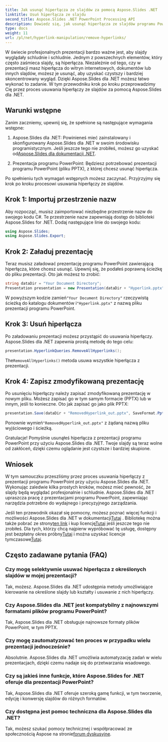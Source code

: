 ```yaml
---
title: Jak usunąć hiperłącza ze slajdów za pomocą Aspose.Slides .NET
linktitle: Usuń hiperłącza ze slajdu
second_title: Aspose.Slides .NET PowerPoint Processing API
description: Dowiedz się, jak usunąć hiperłącza ze slajdów programu PowerPoint za pomocą Aspose.Slides dla .NET. Twórz przejrzyste i profesjonalne prezentacje.
type: docs
weight: 11
url: /pl/net/hyperlink-manipulation/remove-hyperlinks/
---
```


W świecie profesjonalnych prezentacji bardzo ważne jest, aby slajdy wyglądały schludnie i schludnie. Jednym z powszechnych elementów, który często zaśmieca slajdy, są hiperłącza. Niezależnie od tego, czy w prezentacji masz hiperłącza do witryn internetowych, dokumentów lub innych slajdów, możesz je usunąć, aby uzyskać czystszy i bardziej skoncentrowany wygląd. Dzięki Aspose.Slides dla .NET możesz łatwo wykonać to zadanie. W tym przewodniku krok po kroku przeprowadzimy Cię przez proces usuwania hiperłączy ze slajdów za pomocą Aspose.Slides dla .NET.

## Warunki wstępne

Zanim zaczniemy, upewnij się, że spełnione są następujące wymagania wstępne:

1.  Aspose.Slides dla .NET: Powinieneś mieć zainstalowany i skonfigurowany Aspose.Slides dla .NET w swoim środowisku programistycznym. Jeśli jeszcze tego nie zrobiłeś, możesz go uzyskać od[Aspose.Slides dla dokumentacji .NET](https://reference.aspose.com/slides/net/).

2. Prezentacja programu PowerPoint: Będziesz potrzebować prezentacji programu PowerPoint (pliku PPTX), z której chcesz usunąć hiperłącza.

Po spełnieniu tych wymagań wstępnych możesz zaczynać. Przyjrzyjmy się krok po kroku procesowi usuwania hiperłączy ze slajdów.

## Krok 1: Importuj przestrzenie nazw

Aby rozpocząć, musisz zaimportować niezbędne przestrzenie nazw do swojego kodu C#. Te przestrzenie nazw zapewniają dostęp do biblioteki Aspose.Slides for .NET. Dodaj następujące linie do swojego kodu:

```csharp
using Aspose.Slides;
using Aspose.Slides.Export;
```

## Krok 2: Załaduj prezentację

Teraz musisz załadować prezentację programu PowerPoint zawierającą hiperłącza, które chcesz usunąć. Upewnij się, że podałeś poprawną ścieżkę do pliku prezentacji. Oto jak możesz to zrobić:

```csharp
string dataDir = "Your Document Directory";
Presentation presentation = new Presentation(dataDir + "Hyperlink.pptx");
```

 W powyższym kodzie zamień`"Your Document Directory"` rzeczywistą ścieżką do katalogu dokumentów i`"Hyperlink.pptx"` z nazwą pliku prezentacji programu PowerPoint.

## Krok 3: Usuń hiperłącza

Po załadowaniu prezentacji możesz przystąpić do usuwania hiperłączy. Aspose.Slides dla .NET zapewnia prostą metodę do tego celu:

```csharp
presentation.HyperlinkQueries.RemoveAllHyperlinks();
```

 The`RemoveAllHyperlinks()` metoda usuwa wszystkie hiperłącza z prezentacji.

## Krok 4: Zapisz zmodyfikowaną prezentację

Po usunięciu hiperłączy należy zapisać zmodyfikowaną prezentację w nowym pliku. Możesz zapisać go w tym samym formacie (PPTX) lub w innym, jeśli to konieczne. Oto jak zapisać go jako plik PPTX:

```csharp
presentation.Save(dataDir + "RemovedHyperlink_out.pptx", SaveFormat.Pptx);
```

 Ponownie wymień`"RemovedHyperlink_out.pptx"` z żądaną nazwą pliku wyjściowego i ścieżką.

Gratulacje! Pomyślnie usunąłeś hiperłącza z prezentacji programu PowerPoint przy użyciu Aspose.Slides dla .NET. Twoje slajdy są teraz wolne od zakłóceń, dzięki czemu oglądanie jest czystsze i bardziej skupione.

## Wniosek

W tym samouczku przeszliśmy przez proces usuwania hiperłączy z prezentacji programu PowerPoint przy użyciu Aspose.Slides dla .NET. Wykonując zaledwie kilka prostych kroków, możesz mieć pewność, że slajdy będą wyglądać profesjonalnie i schludnie. Aspose.Slides dla .NET upraszcza pracę z prezentacjami programu PowerPoint, zapewniając narzędzia potrzebne do wydajnego i precyzyjnego zarządzania.

Jeśli ten przewodnik okazał się pomocny, możesz poznać więcej funkcji i możliwości Aspose.Slides dla .NET w dokumentacji[Tutaj](https://reference.aspose.com/slides/net/) . Bibliotekę można także pobrać ze strony[ten link](https://releases.aspose.com/slides/net/) i kup licencję[Tutaj](https://purchase.aspose.com/buy) jeśli jeszcze tego nie zrobiłeś. Dla tych, którzy chcą najpierw wypróbować tę usługę, dostępny jest bezpłatny okres próbny[Tutaj](https://releases.aspose.com/) i można uzyskać licencje tymczasowe[Tutaj](https://purchase.aspose.com/temporary-license/).

## Często zadawane pytania (FAQ)

### Czy mogę selektywnie usuwać hiperłącza z określonych slajdów w mojej prezentacji?
Tak, możesz. Aspose.Slides dla .NET udostępnia metody umożliwiające kierowanie na określone slajdy lub kształty i usuwanie z nich hiperłączy.

### Czy Aspose.Slides dla .NET jest kompatybilny z najnowszymi formatami plików programu PowerPoint?
Tak, Aspose.Slides dla .NET obsługuje najnowsze formaty plików PowerPoint, w tym PPTX.

### Czy mogę zautomatyzować ten proces w przypadku wielu prezentacji jednocześnie?
Absolutnie. Aspose.Slides dla .NET umożliwia automatyzację zadań w wielu prezentacjach, dzięki czemu nadaje się do przetwarzania wsadowego.

### Czy są jakieś inne funkcje, które Aspose.Slides for .NET oferuje dla prezentacji PowerPoint?
Tak, Aspose.Slides dla .NET oferuje szeroką gamę funkcji, w tym tworzenie, edycję i konwersję slajdów do różnych formatów.

### Czy dostępna jest pomoc techniczna dla Aspose.Slides dla .NET?
 Tak, możesz szukać pomocy technicznej i współpracować ze społecznością Aspose na stronie[forum dyskusyjne](https://forum.aspose.com/).
